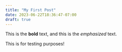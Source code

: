 ```yaml
---
title: "My First Post"
date: 2023-06-22T18:36:47-07:00
draft: true
---
```

This is the **bold** text, and this is the *emphasized* text.

This is for testing purposes!